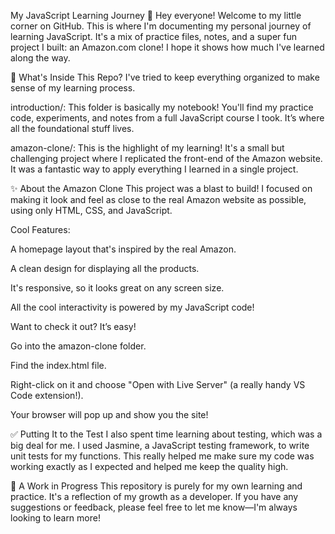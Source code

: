 My JavaScript Learning Journey 🚀
Hey everyone! Welcome to my little corner on GitHub. This is where I'm documenting my personal journey of learning JavaScript. It's a mix of practice files, notes, and a super fun project I built: an Amazon.com clone! I hope it shows how much I've learned along the way.

📁 What's Inside This Repo?
I've tried to keep everything organized to make sense of my learning process.

introduction/: This folder is basically my notebook! You'll find my practice code, experiments, and notes from a full JavaScript course I took. It’s where all the foundational stuff lives.

amazon-clone/: This is the highlight of my learning! It's a small but challenging project where I replicated the front-end of the Amazon website. It was a fantastic way to apply everything I learned in a single project.

✨ About the Amazon Clone
This project was a blast to build! I focused on making it look and feel as close to the real Amazon website as possible, using only HTML, CSS, and JavaScript.

Cool Features:

A homepage layout that's inspired by the real Amazon.

A clean design for displaying all the products.

It's responsive, so it looks great on any screen size.

All the cool interactivity is powered by my JavaScript code!

Want to check it out? It’s easy!

Go into the amazon-clone folder.

Find the index.html file.

Right-click on it and choose "Open with Live Server" (a really handy VS Code extension!).

Your browser will pop up and show you the site!

✅ Putting It to the Test
I also spent time learning about testing, which was a big deal for me. I used Jasmine, a JavaScript testing framework, to write unit tests for my functions. This really helped me make sure my code was working exactly as I expected and helped me keep the quality high.

💖 A Work in Progress
This repository is purely for my own learning and practice. It's a reflection of my growth as a developer. If you have any suggestions or feedback, please feel free to let me know—I'm always looking to learn more!
